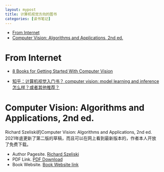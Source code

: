 ```yaml
---
layout: mypost
title: 计算机视觉方向的图书
categories: [读书笔记]
---
```


- [From Internet](#from-internet)
- [Computer Vision: Algorithms and Applications, 2nd ed.](#computer-vision-algorithms-and-applications-2nd-ed)

# From Internet

- [8 Books for Getting Started With Computer Vision](https://machinelearningmastery.com/computer-vision-books/)

- [知乎：计算机视觉入门书？
computer vision: model learning and inference怎么样？或者其他推荐？](https://www.zhihu.com/question/28813777?sort=created)

# Computer Vision: Algorithms and Applications, 2nd ed. 


Richard Szeliski的Computer Vision: Algorithms and Applications, 2nd ed. 2021年底更新了第二版的草稿，而且可以在网上看到最新版本的，作者本人开放了免费下载。

- Author Pagesite. [Richard Szeliski](https://szeliski.org/RichardSzeliski.htm)
- PDF Link. [PDF Download](https://szeliski.org/Book/download/OI5OLV4BJMV5/Szeliski_CVAABook_2ndEd.pdf)
- Book Website. [Book Website link](https://szeliski.org/Book/)